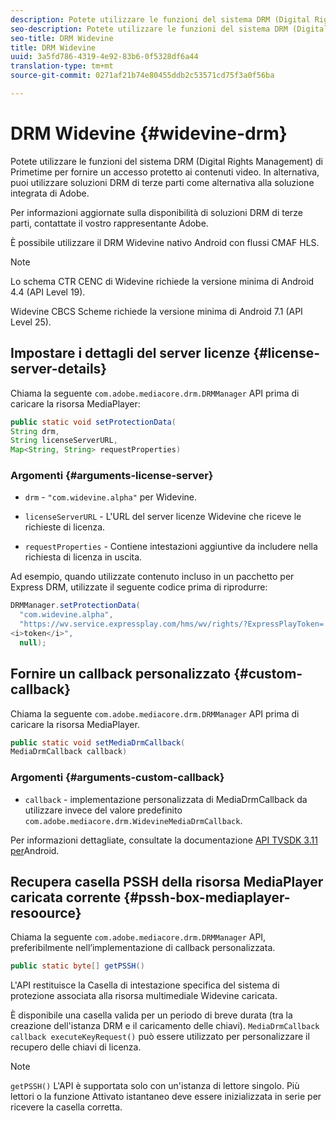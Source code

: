 ```yaml
---
description: Potete utilizzare le funzioni del sistema DRM (Digital Rights Management) di Primetime per fornire un accesso protetto ai contenuti video. In alternativa, puoi utilizzare soluzioni DRM di terze parti come alternativa alla soluzione integrata di Adobe.
seo-description: Potete utilizzare le funzioni del sistema DRM (Digital Rights Management) di Primetime per fornire un accesso protetto ai contenuti video. In alternativa, puoi utilizzare soluzioni DRM di terze parti come alternativa alla soluzione integrata di Adobe.
seo-title: DRM Widevine
title: DRM Widevine
uuid: 3a5fd786-4319-4e92-83b6-0f5328df6a44
translation-type: tm+mt
source-git-commit: 0271af21b74e80455ddb2c53571cd75f3a0f56ba

---
```



# DRM Widevine {#widevine-drm}

Potete utilizzare le funzioni del sistema DRM (Digital Rights Management) di Primetime per fornire un accesso protetto ai contenuti video. In alternativa, puoi utilizzare soluzioni DRM di terze parti come alternativa alla soluzione integrata di Adobe.

Per informazioni aggiornate sulla disponibilità di soluzioni DRM di terze parti, contattate il vostro rappresentante Adobe.

<!--<a id="section_1385440013EF4A9AA45B6AC98919E662"></a>-->

È possibile utilizzare il DRM Widevine nativo Android con flussi CMAF HLS.

>[!NOTE]
>
> Lo schema CTR CENC di Widevine richiede la versione minima di Android 4.4 (API Level 19).
>
> Widevine CBCS Scheme richiede la versione minima di Android 7.1 (API Level 25).

## Impostare i dettagli del server licenze {#license-server-details}

Chiama la seguente `com.adobe.mediacore.drm.DRMManager` API prima di caricare la risorsa MediaPlayer:

```java
public static void setProtectionData(
String drm,
String licenseServerURL,
Map<String, String> requestProperties)
```

### Argomenti {#arguments-license-server}

* `drm` - `"com.widevine.alpha"` per Widevine.

* `licenseServerURL` - L&#39;URL del server licenze Widevine che riceve le richieste di licenza.

* `requestProperties` - Contiene intestazioni aggiuntive da includere nella richiesta di licenza in uscita.

Ad esempio, quando utilizzate contenuto incluso in un pacchetto per Express DRM, utilizzate il seguente codice prima di riprodurre:

```java
DRMManager.setProtectionData(
  "com.widevine.alpha",  
  "https://wv.service.expressplay.com/hms/wv/rights/?ExpressPlayToken= 
<i>token</i>",  
  null);
```

## Fornire un callback personalizzato {#custom-callback}

Chiama la seguente `com.adobe.mediacore.drm.DRMManager` API prima di caricare la risorsa MediaPlayer.

```java
public static void setMediaDrmCallback(
MediaDrmCallback callback)
```

### Argomenti {#arguments-custom-callback}

* `callback` - implementazione personalizzata di MediaDrmCallback da utilizzare invece del valore predefinito `com.adobe.mediacore.drm.WidevineMediaDrmCallback`.

Per informazioni dettagliate, consultate la documentazione [API TVSDK 3.11 per](https://help.adobe.com/en_US/primetime/api/psdk/javadoc3.11/index.html)Android.

## Recupera casella PSSH della risorsa MediaPlayer caricata corrente {#pssh-box-mediaplayer-resoource}

Chiama la seguente `com.adobe.mediacore.drm.DRMManager` API, preferibilmente nell’implementazione di callback personalizzata.

```java
public static byte[] getPSSH()
```

L&#39;API restituisce la Casella di intestazione specifica del sistema di protezione associata alla risorsa multimediale Widevine caricata.

È disponibile una casella valida per un periodo di breve durata (tra la creazione dell&#39;istanza DRM e il caricamento delle chiavi). `MediaDrmCallback callback executeKeyRequest()` può essere utilizzato per personalizzare il recupero delle chiavi di licenza.

>[!NOTE]
>
> `getPSSH()` L&#39;API è supportata solo con un&#39;istanza di lettore singolo. Più lettori o la funzione Attivato istantaneo deve essere inizializzata in serie per ricevere la casella corretta.

